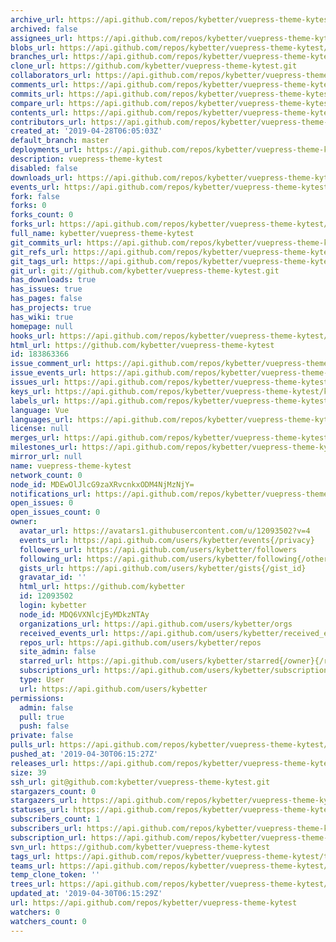 ```yaml
---
archive_url: https://api.github.com/repos/kybetter/vuepress-theme-kytest/{archive_format}{/ref}
archived: false
assignees_url: https://api.github.com/repos/kybetter/vuepress-theme-kytest/assignees{/user}
blobs_url: https://api.github.com/repos/kybetter/vuepress-theme-kytest/git/blobs{/sha}
branches_url: https://api.github.com/repos/kybetter/vuepress-theme-kytest/branches{/branch}
clone_url: https://github.com/kybetter/vuepress-theme-kytest.git
collaborators_url: https://api.github.com/repos/kybetter/vuepress-theme-kytest/collaborators{/collaborator}
comments_url: https://api.github.com/repos/kybetter/vuepress-theme-kytest/comments{/number}
commits_url: https://api.github.com/repos/kybetter/vuepress-theme-kytest/commits{/sha}
compare_url: https://api.github.com/repos/kybetter/vuepress-theme-kytest/compare/{base}...{head}
contents_url: https://api.github.com/repos/kybetter/vuepress-theme-kytest/contents/{+path}
contributors_url: https://api.github.com/repos/kybetter/vuepress-theme-kytest/contributors
created_at: '2019-04-28T06:05:03Z'
default_branch: master
deployments_url: https://api.github.com/repos/kybetter/vuepress-theme-kytest/deployments
description: vuepress-theme-kytest
disabled: false
downloads_url: https://api.github.com/repos/kybetter/vuepress-theme-kytest/downloads
events_url: https://api.github.com/repos/kybetter/vuepress-theme-kytest/events
fork: false
forks: 0
forks_count: 0
forks_url: https://api.github.com/repos/kybetter/vuepress-theme-kytest/forks
full_name: kybetter/vuepress-theme-kytest
git_commits_url: https://api.github.com/repos/kybetter/vuepress-theme-kytest/git/commits{/sha}
git_refs_url: https://api.github.com/repos/kybetter/vuepress-theme-kytest/git/refs{/sha}
git_tags_url: https://api.github.com/repos/kybetter/vuepress-theme-kytest/git/tags{/sha}
git_url: git://github.com/kybetter/vuepress-theme-kytest.git
has_downloads: true
has_issues: true
has_pages: false
has_projects: true
has_wiki: true
homepage: null
hooks_url: https://api.github.com/repos/kybetter/vuepress-theme-kytest/hooks
html_url: https://github.com/kybetter/vuepress-theme-kytest
id: 183863366
issue_comment_url: https://api.github.com/repos/kybetter/vuepress-theme-kytest/issues/comments{/number}
issue_events_url: https://api.github.com/repos/kybetter/vuepress-theme-kytest/issues/events{/number}
issues_url: https://api.github.com/repos/kybetter/vuepress-theme-kytest/issues{/number}
keys_url: https://api.github.com/repos/kybetter/vuepress-theme-kytest/keys{/key_id}
labels_url: https://api.github.com/repos/kybetter/vuepress-theme-kytest/labels{/name}
language: Vue
languages_url: https://api.github.com/repos/kybetter/vuepress-theme-kytest/languages
license: null
merges_url: https://api.github.com/repos/kybetter/vuepress-theme-kytest/merges
milestones_url: https://api.github.com/repos/kybetter/vuepress-theme-kytest/milestones{/number}
mirror_url: null
name: vuepress-theme-kytest
network_count: 0
node_id: MDEwOlJlcG9zaXRvcnkxODM4NjMzNjY=
notifications_url: https://api.github.com/repos/kybetter/vuepress-theme-kytest/notifications{?since,all,participating}
open_issues: 0
open_issues_count: 0
owner:
  avatar_url: https://avatars1.githubusercontent.com/u/12093502?v=4
  events_url: https://api.github.com/users/kybetter/events{/privacy}
  followers_url: https://api.github.com/users/kybetter/followers
  following_url: https://api.github.com/users/kybetter/following{/other_user}
  gists_url: https://api.github.com/users/kybetter/gists{/gist_id}
  gravatar_id: ''
  html_url: https://github.com/kybetter
  id: 12093502
  login: kybetter
  node_id: MDQ6VXNlcjEyMDkzNTAy
  organizations_url: https://api.github.com/users/kybetter/orgs
  received_events_url: https://api.github.com/users/kybetter/received_events
  repos_url: https://api.github.com/users/kybetter/repos
  site_admin: false
  starred_url: https://api.github.com/users/kybetter/starred{/owner}{/repo}
  subscriptions_url: https://api.github.com/users/kybetter/subscriptions
  type: User
  url: https://api.github.com/users/kybetter
permissions:
  admin: false
  pull: true
  push: false
private: false
pulls_url: https://api.github.com/repos/kybetter/vuepress-theme-kytest/pulls{/number}
pushed_at: '2019-04-30T06:15:27Z'
releases_url: https://api.github.com/repos/kybetter/vuepress-theme-kytest/releases{/id}
size: 39
ssh_url: git@github.com:kybetter/vuepress-theme-kytest.git
stargazers_count: 0
stargazers_url: https://api.github.com/repos/kybetter/vuepress-theme-kytest/stargazers
statuses_url: https://api.github.com/repos/kybetter/vuepress-theme-kytest/statuses/{sha}
subscribers_count: 1
subscribers_url: https://api.github.com/repos/kybetter/vuepress-theme-kytest/subscribers
subscription_url: https://api.github.com/repos/kybetter/vuepress-theme-kytest/subscription
svn_url: https://github.com/kybetter/vuepress-theme-kytest
tags_url: https://api.github.com/repos/kybetter/vuepress-theme-kytest/tags
teams_url: https://api.github.com/repos/kybetter/vuepress-theme-kytest/teams
temp_clone_token: ''
trees_url: https://api.github.com/repos/kybetter/vuepress-theme-kytest/git/trees{/sha}
updated_at: '2019-04-30T06:15:29Z'
url: https://api.github.com/repos/kybetter/vuepress-theme-kytest
watchers: 0
watchers_count: 0
---
```


